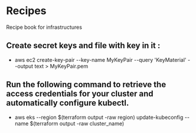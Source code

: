 # Recipes
Recipe book for infrastructures


## Create secret keys and file with key in it : 
* aws ec2 create-key-pair --key-name MyKeyPair --query 'KeyMaterial' --output text > MyKeyPair.pem

## Run the following command to retrieve the access credentials for your cluster and automatically configure kubectl.
* aws eks --region $(terraform output -raw region) update-kubeconfig --name $(terraform output -raw cluster_name)
